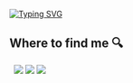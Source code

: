 [![Typing SVG](https://readme-typing-svg.herokuapp.com?pause=300&color=6667AB&lines=Hi+there!+I'm+Daniil+Kiryanchuk;iOS+Developer)](https://git.io/typing-svg)

## Where to find me 🔍 
&nbsp;
[<img src="https://img.shields.io/badge/linkedin-%230077B5.svg?style=for-the-badge&logo=linkedin&logoColor=white" />](https://www.linkedin.com/in/daniil-kiryanchuk-a629851b3/)
[<img src="https://img.shields.io/badge/Telegram-2CA5E0?style=for-the-badge&logo=telegram&logoColor=white" />](https://t.me/aerowow)
[<img src="https://img.shields.io/badge/Twitter-%231DA1F2.svg?style=for-the-badge&logo=Twitter&logoColor=white" />](https://twitter.com/aero_kir)
